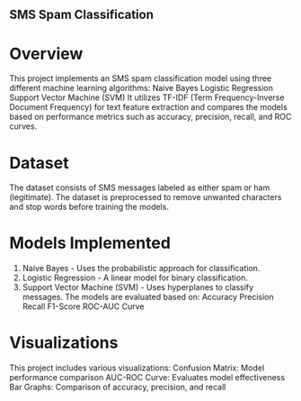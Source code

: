 ## SMS Spam Classification

# Overview
This project implements an SMS spam classification model using three different machine learning algorithms:
   Naive Bayes
   Logistic Regression
   Support Vector Machine (SVM)
It utilizes TF-IDF (Term Frequency-Inverse Document Frequency) for text feature extraction and compares the models based on performance metrics such as accuracy, precision, recall, and ROC curves.

# Dataset
The dataset consists of SMS messages labeled as either spam or ham (legitimate). The dataset is preprocessed to remove unwanted characters and stop words before training the models.

# Models Implemented
1. Naive Bayes - Uses the probabilistic approach for classification.
2. Logistic Regression - A linear model for binary classification.
3. Support Vector Machine (SVM) - Uses hyperplanes to classify messages.
The models are evaluated based on:
    Accuracy
    Precision
    Recall
    F1-Score
    ROC-AUC Curve

# Visualizations
This project includes various visualizations:
Confusion Matrix: Model performance comparison
AUC-ROC Curve: Evaluates model effectiveness
Bar Graphs: Comparison of accuracy, precision, and recall

